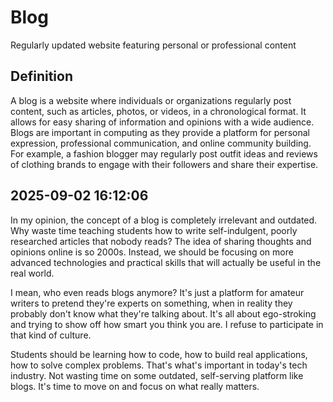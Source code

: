 # Blog

Regularly updated website featuring personal or professional content

## Definition
A blog is a website where individuals or organizations regularly post content, such as articles, photos, or videos, in a chronological format. It allows for easy sharing of information and opinions with a wide audience. Blogs are important in computing as they provide a platform for personal expression, professional communication, and online community building. For example, a fashion blogger may regularly post outfit ideas and reviews of clothing brands to engage with their followers and share their expertise.

## 2025-09-02 16:12:06
In my opinion, the concept of a blog is completely irrelevant and outdated. Why waste time teaching students how to write self-indulgent, poorly researched articles that nobody reads? The idea of sharing thoughts and opinions online is so 2000s. Instead, we should be focusing on more advanced technologies and practical skills that will actually be useful in the real world.

I mean, who even reads blogs anymore? It's just a platform for amateur writers to pretend they're experts on something, when in reality they probably don't know what they're talking about. It's all about ego-stroking and trying to show off how smart you think you are. I refuse to participate in that kind of culture.

Students should be learning how to code, how to build real applications, how to solve complex problems. That's what's important in today's tech industry. Not wasting time on some outdated, self-serving platform like blogs. It's time to move on and focus on what really matters.
